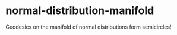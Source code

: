 # normal-distribution-manifold

Geodesics on the manifold of normal distributions form semicircles!
